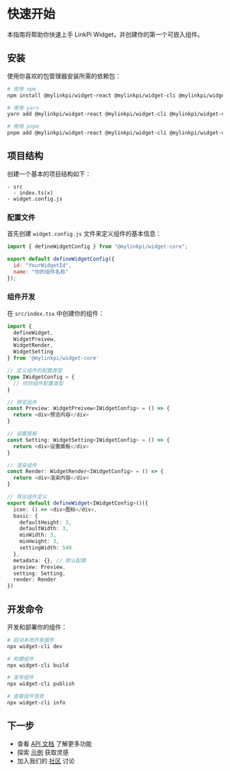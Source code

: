 # 快速开始

本指南将帮助你快速上手 LinkPi Widget，并创建你的第一个可嵌入组件。

## 安装

使用你喜欢的包管理器安装所需的依赖包：

```bash
# 使用 npm
npm install @mylinkpi/widget-react @mylinkpi/widget-cli @mylinkpi/widget-core

# 使用 yarn
yarn add @mylinkpi/widget-react @mylinkpi/widget-cli @mylinkpi/widget-core

# 使用 pnpm
pnpm add @mylinkpi/widget-react @mylinkpi/widget-cli @mylinkpi/widget-core
```

## 项目结构

创建一个基本的项目结构如下：

```
- src
  - index.ts(x)
- widget.config.js
```

### 配置文件

首先创建 `widget.config.js` 文件来定义组件的基本信息：

```javascript
import { defineWidgetConfig } from "@mylinkpi/widget-core";

export default defineWidgetConfig({
  id: "YourWidgetId",
  name: "你的组件名称"
});
```

### 组件开发

在 `src/index.tsx` 中创建你的组件：

```typescript jsx
import {
  defineWidget,
  WidgetPreivew,
  WidgetRender,
  WidgetSetting
} from '@mylinkpi/widget-core'

// 定义组件的配置类型
type IWidgetConfig = {
  // 你的组件配置类型
}

// 预览组件
const Preview: WidgetPreivew<IWidgetConfig> = () => {
  return <div>预览内容</div>
}

// 设置面板
const Setting: WidgetSetting<IWidgetConfig> = () => {
  return <div>设置面板</div>
}

// 渲染组件
const Render: WidgetRender<IWidgetConfig> = () => {
  return <div>渲染内容</div>
}

// 导出组件定义
export default defineWidget<IWidgetConfig>()({
  icon: () => <div>图标</div>,
  basic: {
    defaultHeight: 3,
    defaultWidth: 3,
    minWidth: 3,
    minHeight: 3,
    settingWidth: 540
  },
  metadata: {}, // 默认配置
  preview: Preview,
  setting: Setting,
  render: Render
})
```

## 开发命令

开发和部署你的组件：

```bash
# 启动本地开发服务
npx widget-cli dev

# 构建组件
npx widget-cli build

# 发布组件
npx widget-cli publish

# 查看组件信息
npx widget-cli info
```

## 下一步

- 查看 [API 文档](/api/) 了解更多功能
- 探索 [示例](/examples/) 获取灵感
- 加入我们的 [社区](https://github.com/linkpi-projects/linkpi-widget/discussions) 讨论